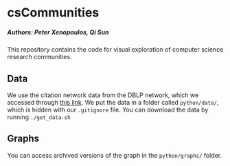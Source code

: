 # csCommunities
##### Authors: Peter Xenopoulos, Qi Sun
This repository contains the code for visual exploration of computer science research communities.

## Data
We use the citation network data from the DBLP network, which we accessed through [this link](https://aminer.org/citation). We put the data in a folder called `python/data/`, which is hidden with our `.gitignore` file. You can download the data by running `./get_data.sh`

## Graphs
You can access archived versions of the graph in the `python/graphs/` folder.
